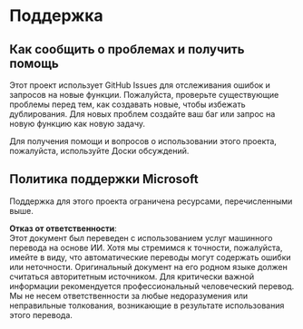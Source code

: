 # Поддержка

## Как сообщить о проблемах и получить помощь  

Этот проект использует GitHub Issues для отслеживания ошибок и запросов на новые функции. Пожалуйста, проверьте существующие 
проблемы перед тем, как создавать новые, чтобы избежать дублирования. Для новых проблем создайте ваш баг или 
запрос на новую функцию как новую задачу.

Для получения помощи и вопросов о использовании этого проекта, пожалуйста, используйте Доски обсуждений.

## Политика поддержки Microsoft  

Поддержка для этого проекта ограничена ресурсами, перечисленными выше.

**Отказ от ответственности**:  
Этот документ был переведен с использованием услуг машинного перевода на основе ИИ. Хотя мы стремимся к точности, пожалуйста, имейте в виду, что автоматические переводы могут содержать ошибки или неточности. Оригинальный документ на его родном языке должен считаться авторитетным источником. Для критически важной информации рекомендуется профессиональный человеческий перевод. Мы не несем ответственности за любые недоразумения или неправильные толкования, возникающие в результате использования этого перевода.